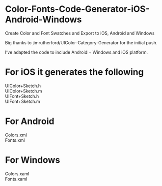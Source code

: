 # Color-Fonts-Code-Generator-iOS-Android-Windows

Create Color and Font Swatches and Export to iOS, Android and Windows

Big thanks to jimrutherford/UIColor-Category-Generator for the initial push.

I’ve adapted the code to include Android + Windows and iOS platform.

# For iOS it generates the following
UIColor+Sketch.h<br>
UIColor+Sketch.m<br>
UIFont+Sketch.h<br>
UIFont+Sketch.m<br>

# For Android
Colors.xml<br>
Fonts.xml<br>

# For Windows
Colors.xaml<br>
Fonts.xaml<br>
